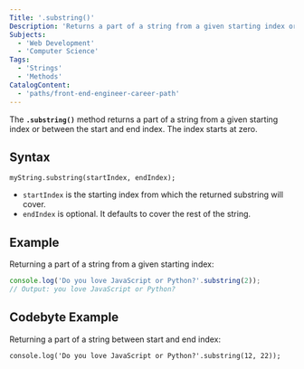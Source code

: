 ```yaml
---
Title: '.substring()'
Description: 'Returns a part of a string from a given starting index or between the start and end index. The index starts at zero.'
Subjects:
  - 'Web Development'
  - 'Computer Science'
Tags:
  - 'Strings'
  - 'Methods'
CatalogContent:
  - 'paths/front-end-engineer-career-path'
---
```


The **`.substring()`** method returns a part of a string from a given starting index or between the start and end index. The index starts at zero.

## Syntax

```pseudo
myString.substring(startIndex, endIndex);
```

- `startIndex` is the starting index from which the returned substring will cover.
- `endIndex` is optional. It defaults to cover the rest of the string.

## Example

Returning a part of a string from a given starting index:

```js
console.log('Do you love JavaScript or Python?'.substring(2));
// Output: you love JavaScript or Python?
```

## Codebyte Example

Returning a part of a string between start and end index:

```codebyte/javascript
console.log('Do you love JavaScript or Python?'.substring(12, 22));
```
